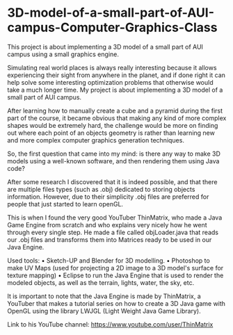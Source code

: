 # 3D-model-of-a-small-part-of-AUI-campus-Computer-Graphics-Class
This project is about implementing a 3D model of a small part of AUI campus using a small graphics engine.

Simulating real world places is always really interesting because it allows experiencing their sight from anywhere in the planet, and if done right it can help solve some interesting optimization problems that otherwise would take a much longer time. My project is about implementing a 3D model of a small part of AUI campus.

After learning how to manually create a cube and a pyramid during the first part of the course, it became obvious that making any kind of more complex shapes would be extremely hard, the challenge would be more on finding out where each point of an objects geometry is rather than learning new and more complex computer graphics generation techniques.

So, the first question that came into my mind: is there any way to make 3D models using a well-known software, and then rendering them using Java code?

After some research I discovered that it is indeed possible, and that there are multiple files types (such as .obj) dedicated to storing objects information. However, due to their simplicity .obj files are preferred for people that just started to learn openGL.

This is when I found the very good YouTuber ThinMatrix, who made a Java Game Engine from scratch and who explains very nicely how he went through every single step. He made a file called objLoader.java that reads our .obj files and transforms them into Matrices ready to be used in our Java Engine.

Used tools:
• Sketch-UP and Blender for 3D modelling.
• Photoshop to make UV Maps (used for projecting a 2D image to a 3D model's surface for texture mapping)
• Eclipse to run the Java Engine that is used to render the modeled objects, as well as the terrain, lights, water, the sky, etc.

It is important to note that the Java Engine is made by ThinMatrix, a YouTuber that makes a tutorial series on how to create a 3D Java game with OpenGL using the library LWJGL (Light Weight Java Game Library).

Link to his YouTube channel: https://www.youtube.com/user/ThinMatrix
